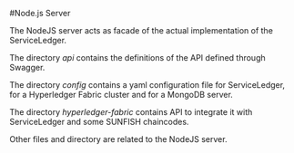 #Node.js Server

The NodeJS server acts as facade of the actual implementation of the ServiceLedger.

The directory *api* contains the definitions of the API defined through Swagger.

The directory *config* contains a yaml configuration file for ServiceLedger, for a Hyperledger Fabric cluster and for a MongoDB server.

The directory *hyperledger-fabric* contains API to integrate it with ServiceLedger and some SUNFISH chaincodes.

Other files and directory are related to the NodeJS server.